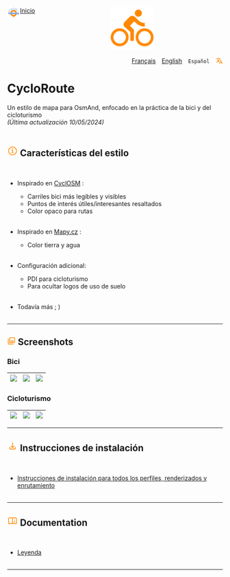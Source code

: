<span style="float:left;"><img src="icon/logo_OsmAnd-Rendering.svg" width="30" /> </span>
<span style="float:left;"><a href="https://osmand-rendering.github.io/index_ES.html">Inicio</a>&emsp;</span>

<p style="text-align:center;"> <img src="icon/bicycle.svg" width="100" class="center"> </p>
<span style="float:right;"><img src="icon/translate.svg" width="17" /> </span> 
<span style="float:right;"><code>Español</code>&emsp;</span>
<span style="float:right;"><a href="README_EN.md">English</a>&emsp;</span>
<span style="float:right;"><a href="README.md">Français</a>&emsp;</span>

<br>

# CycloRoute

Un estilo de mapa para OsmAnd, enfocado en la práctica de la bici y del cicloturismo<br>
*(Última actualización 10/05/2024)*<br><br>

## <img src="icon/info.svg" width="25" > Características del estilo
<br>

- Inspirado en [CyclOSM](https://www.cyclosm.org/) :

     - Carriles bici más legibles y visibles
     - Puntos de interés útiles/interesantes resaltados
     - Color opaco para rutas<br><br>

- Inspirado en [Mapy.cz](https://en.mapy.cz/) :
     - Color tierra y agua<br><br>

- Configuración adicional:
     - PDI para cicloturismo
     - Para ocultar logos de uso de suelo<br><br>
- Todavía más ; )
<br><br>

---
## <img src="icon/screenshot.svg" width="20" > Screenshots<br>
### Bici
| <img src="Screenshots/CycloRoute_Cycling-1.png" width="90%" /> | <img src="Screenshots/CycloRoute_Cycling-2.png" width="90%" /> | <img src="Screenshots/CycloRoute_Cycling-3.png" width="90%" /> |
| :-------------: | :-------------: | :-------------: |

### Cicloturismo
| <img src="Screenshots/CycloRoute_Touring-1.png" width="90%" /> | <img src="Screenshots/CycloRoute_Touring-2.png" width="90%" /> | <img src="Screenshots/CycloRoute_Touring-3.png" width="90%" /> |
| :-------------: | :-------------: | :-------------: |
---

## <img src="icon/download.svg" width="25" > Instrucciones de instalación
<br>

- [Instrucciones de instalación para todos los perfiles, renderizados y enrutamiento](https://github.com/OsmAnd-Rendering/.github/wiki/ES%E2%80%94Descargar-e-Instalar)
<br><br>

---

## <img src="icon/book_info.svg" width="25" > Documentation
<br>

- [Leyenda](https://www.cyclosm.org/legend.html)
<br><br>

---
